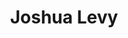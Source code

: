 ---
layout: page
title: Joshua Levy
img: https://jlevy44.github.io/levylab/assets/img/jlevy_thumbnail.jpg
redirect_url: https://www.cedars-sinai.org/newsroom/cedars-sinai-selects-director-of-digital-pathology-research/
type: Faculty
description: Cedars Sinai Pathology
---